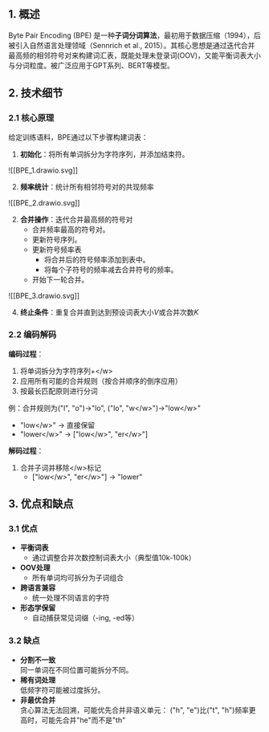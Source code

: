 ## 1. 概述

Byte Pair Encoding (BPE) 是一种**子词分词算法**，最初用于数据压缩（1994），后被引入自然语言处理领域（Sennrich et al., 2015）。其核心思想是通过迭代合并最高频的相邻符号对来构建词汇表，既能处理未登录词(OOV)，又能平衡词表大小与分词粒度。被广泛应用于GPT系列、BERT等模型。

## 2. 技术细节

### 2.1 核心原理

给定训练语料，BPE通过以下步骤构建词表：

1. **初始化**：将所有单词拆分为字符序列，并添加结束符。

![[BPE_1.drawio.svg]]

2. **频率统计**：统计所有相邻符号对的共现频率

![[BPE_2.drawio.svg]]

2. **合并操作**：迭代合并最高频的符号对
   - 合并频率最高的符号对。
   - 更新符号序列。
   - 更新符号频率表
      - 将合并后的符号频率添加到表中。
      - 将每个子符号的频率减去合并符号的频率。
   - 开始下一轮合并。

![[BPE_3.drawio.svg]]

4. **终止条件**：重复合并直到达到预设词表大小$V$或合并次数$K$

### 2.2 编码解码

**编码过程**：
1. 将单词拆分为字符序列+\</w\>
2. 应用所有可能的合并规则（按合并顺序的倒序应用）
3. 按最长匹配原则进行分词

例：合并规则为("l", "o")→"lo", ("lo", "w\</w\>")→"low\</w\>"
- "low\</w\>" → 直接保留
- "lower\</w\>" → \["low\</w\>", "er\</w\>"\]

**解码过程**：
1. 合并子词并移除\</w\>标记
   - \["low\</w\>", "er\</w\>"\] → "lower"

## 3. 优点和缺点

### 3.1 优点

-  **平衡词表**
	- 通过调整合并次数控制词表大小（典型值10k-100k）
- **OOV处理**
	- 所有单词均可拆分为子词组合
- **跨语言兼容**
	- 统一处理不同语言的字符
- **形态学保留**
	- 自动捕获常见词缀（-ing, -ed等）

### 3.2 缺点

- **分割不一致**  
   同一单词在不同位置可能拆分不同。
- **稀有词处理**  
   低频字符可能被过度拆分。
- **非最优合并**  
    贪心算法无法回溯，可能优先合并非语义单元：
    ("h", "e")比("t", "h")频率更高时，可能先合并"he"而不是"th"